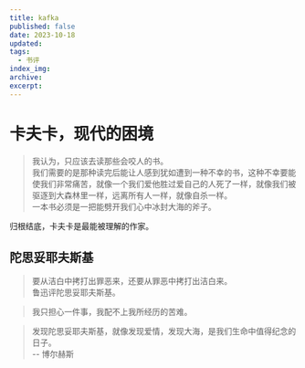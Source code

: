 ```yaml
---
title: kafka
published: false
date: 2023-10-18
updated: 
tags:
  - 书评
index_img: 
archive: 
excerpt:
---
```

# 卡夫卡，现代的困境

> 我认为，只应该去读那些会咬人的书。  
> 我们需要的是那种读完后能让人感到犹如遭到一种不幸的书，这种不幸要能使我们非常痛苦，就像一个我们爱他胜过爱自己的人死了一样，就像我们被驱逐到大森林里一样，远离所有人一样，就像自杀一样。  
> 一本书必须是一把能劈开我们心中冰封大海的斧子。


归根结底，卡夫卡是最能被理解的作家。

## 陀思妥耶夫斯基

> 要从洁白中拷打出罪恶来，还要从罪恶中拷打出洁白来。  
> 鲁迅评陀思妥耶夫斯基。

> 我只担心一件事，我配不上我所经历的苦难。

> 发现陀思妥耶夫斯基，就像发现爱情，发现大海，是我们生命中值得纪念的日子。  
> -- 博尔赫斯
